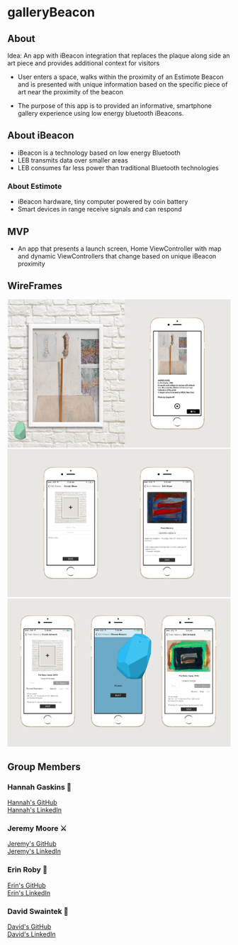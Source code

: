 # galleryBeacon

## About

Idea: An app with iBeacon integration that replaces the plaque along side an art piece and provides additional context for visitors

- User enters a space, walks within the proximity of an Estimote Beacon and is presented with unique information based on the specific piece of art near the proximity of the beacon

- The purpose of this app is to provided an informative, smartphone gallery experience using low energy bluetooth iBeacons.

## About iBeacon

- iBeacon is a technology based on low energy Bluetooth
- LEB transmits data over smaller areas
- LEB consumes far less power than traditional Bluetooth technologies

### About Estimote

- iBeacon hardware, tiny computer powered by coin battery
- Smart devices in range receive signals and can respond

## MVP

- An app that presents a launch screen, Home ViewController with map and dynamic ViewControllers that change based on unique iBeacon proximity

## WireFrames

![alt text](images/PatronApp.png "wireFrames")
![alt text](images/CuratorShow.png "wireFrames")
![alt text](images/CuratorPiece.png "wireFrames")

## Group Members

### Hannah Gaskins 🏓
[Hannah's GitHub](https://github.com/hnag409)<br>
[Hannah's LinkedIn](https://www.linkedin.com/in/hannahgaskins)

### Jeremy Moore ⚔
[Jeremy's GitHub](https://github.com/damoores)<br>
[Jeremy's LinkedIn](https://www.linkedin.com/in/jeremy-moore-78515a7b)

### Erin Roby 🎈
[Erin's GitHub](https://github.com/erinroby)<br>
[Erin's LinkedIn](https://www.linkedin.com/in/erinroby)

### David Swaintek 🎹
[David's GitHub](https://github.com/Swaintek)<br>
[David's LinkedIn](https://www.linkedin.com/in/davidswaintek)
